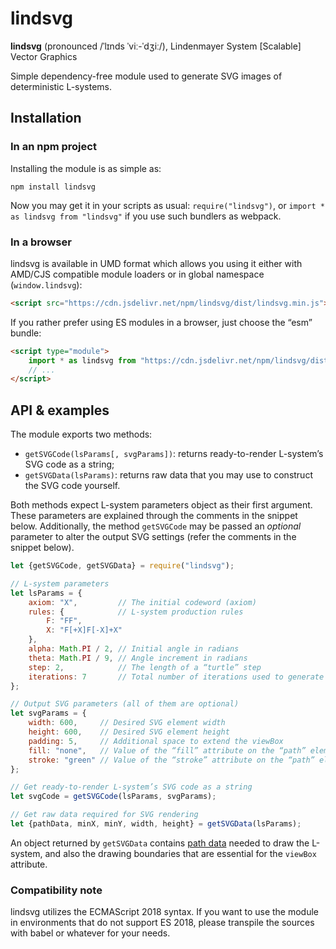 # lindsvg

**lindsvg** (pronounced /ˈlɪnds ˈviː-ˈdʒiː/), Lindenmayer System \[Scalable\] Vector Graphics

Simple dependency-free module used to generate SVG images of deterministic L-systems.

## Installation

### In an npm project

Installing the module is as simple as:

```
npm install lindsvg
```

Now you may get it in your scripts as usual: `require("lindsvg")`, or `import * as lindsvg from "lindsvg"` if you use such bundlers as webpack.

### In a browser

lindsvg is available in UMD format which allows you using it either with AMD/CJS compatible module loaders or in global namespace (`window.lindsvg`):

```html
<script src="https://cdn.jsdelivr.net/npm/lindsvg/dist/lindsvg.min.js"></script>
```

If you rather prefer using ES modules in a browser, just choose the “esm” bundle:

```html
<script type="module">
    import * as lindsvg from "https://cdn.jsdelivr.net/npm/lindsvg/dist/lindsvg.esm.min.js";
    // ...
</script>
```

## API &amp; examples

The module exports two methods:

* `getSVGCode(lsParams[, svgParams])`: returns ready-to-render L-system’s SVG code as a string;
* `getSVGData(lsParams)`: returns raw data that you may use to construct the SVG code yourself.

Both methods expect L-system parameters object as their first argument. These parameters are explained through the comments in the snippet below. Additionally, the method `getSVGCode` may be passed an _optional_ parameter to alter the output SVG settings (refer the comments in the snippet below).

```javascript
let {getSVGCode, getSVGData} = require("lindsvg");

// L-system parameters
let lsParams = {
    axiom: "X",         // The initial codeword (axiom)
    rules: {            // L-system production rules
        F: "FF",
        X: "F[+X]F[-X]+X"
    },
    alpha: Math.PI / 2, // Initial angle in radians
    theta: Math.PI / 9, // Angle increment in radians
    step: 2,            // The length of a “turtle” step
    iterations: 7       // Total number of iterations used to generate the resulting L-system
};

// Output SVG parameters (all of them are optional)
let svgParams = {
    width: 600,     // Desired SVG element width
    height: 600,    // Desired SVG element height
    padding: 5,     // Additional space to extend the viewBox
    fill: "none",   // Value of the “fill” attribute on the “path” element
    stroke: "green" // Value of the “stroke” attribute on the “path” element
};

// Get ready-to-render L-system’s SVG code as a string
let svgCode = getSVGCode(lsParams, svgParams);

// Get raw data required for SVG rendering
let {pathData, minX, minY, width, height} = getSVGData(lsParams);
```

An object returned by `getSVGData` contains [path data](https://www.w3.org/TR/SVG11/paths.html#PathData) needed to draw the L-system, and also the drawing boundaries that are essential for the `viewBox` attribute.

### Compatibility note

lindsvg utilizes the ECMAScript 2018 syntax. If you want to use the module in environments that do not support ES 2018, please transpile the sources with babel or whatever for your needs.
